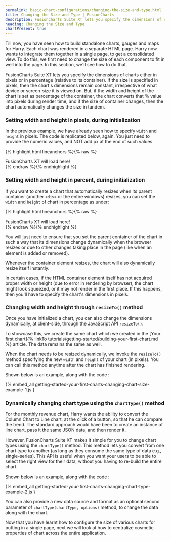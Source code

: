 ```yaml
---
permalink: basic-chart-configurations/changing-the-size-and-type.html
title: Changing the Size and Type | FusionCharts
description: FusionCharts Suite XT lets you specify the dimensions of charts either in pixels or in percentage. You can also create a chart which resizes automatically.
heading: Changing the Size and Type
chartPresent: true
---
```


Till now, you have seen how to build standalone charts, gauges and maps for Harry. Each chart was rendered in a separate HTML page. Harry now wants to integrate them together in a single page, to get a consolidated view. To do this, we first need to change the size of each component to fit in well into the page. In this section, we'll see how to do that.

FusionCharts Suite XT lets you specify the dimensions of charts either in pixels or in percentage (relative to its container). If the size is specified in pixels, then the chart's dimensions remain constant, irrespective of what device or screen-size it is viewed on. But, if the width and height of the chart is set as percentage of the container, the chart converts that % value into pixels during render time, and if the size of container changes, then the chart automatically changes the size in tandem.

### Setting width and height in pixels, during initialization

In the previous example, we have already seen how to specify `width` and `height` in pixels. The code is replicated below, again. You just need to provide the numeric values, and NOT add px at the end of such values.

{% highlight html lineanchors %}{% raw %}
<html>
<head>
<title>My first chart using FusionCharts Suite XT</title>
<script type="text/javascript" src="fusioncharts/js/fusioncharts.js"></script>
<script type="text/javascript" src="fusioncharts/js/themes/fusioncharts.theme.fint.js"></script>
<script type="text/javascript">
 FusionCharts.ready(function(){
        var revenueChart = new FusionCharts({
        "type": "column2d",
        "renderAt": "chartContainer",
        "width": "500",
        "height": "300",
        "dataFormat": "json",
        "dataSource": {
        "chart": {
            "caption": "Monthly revenue for last year",
            "subCaption": "Harry's SuperMart",
            "xAxisName": "Month",
            "yAxisName": "Revenues (In USD)",
            "theme": "fint"
         },
        "data": [
            {
               "label": "Jan",
               "value": "420000"
            },
            {
               "label": "Feb",
               "value": "810000"
            },
            {
               "label": "Mar",
               "value": "720000"
            },
            {
               "label": "Apr",
               "value": "550000"
            },
            {
               "label": "May",
               "value": "910000"
            },
            {
               "label": "Jun",
               "value": "510000"
            },
            {
               "label": "Jul",
               "value": "680000"
            },
            {
               "label": "Aug",
               "value": "620000"
            },
            {
               "label": "Sep",
               "value": "610000"
            },
            {
               "label": "Oct",
               "value": "490000"
            },
            {
               "label": "Nov",
               "value": "900000"
            },
            {
               "label": "Dec",
               "value": "730000"
            }
         ]
      }
    });
    revenueChart.render("chartContainer");
  })

</script>
</head>
<body>
    <div id="chartContainer">FusionCharts XT will load here!</div>
</body>
</html>
{% endraw %}{% endhighlight %}

### Setting width and height in percent, during initialization

If you want to create a chart that automatically resizes when its parent container (another `<div>` or the entire windows) resizes, you can set the `width` and `height` of chart in percentage as under:

{% highlight html lineanchors %}{% raw %}
<html>
<head>
<title>My first chart using FusionCharts Suite XT</title>
<script type="text/javascript" src="fusioncharts/js/fusioncharts.js"></script>
<script type="text/javascript" src="fusioncharts/js/themes/fusioncharts.theme.fint.js"></script>
<script type="text/javascript">
 FusionCharts.ready(function(){
        var revenueChart = new FusionCharts({
        "type": "column2d",
        "renderAt": "chartContainer",
        "width": "100%",
        "height": "100%",
        "dataFormat": "json",
        "dataSource":{
        "chart": {
            "caption": "Monthly revenue for last year",
            "subCaption": "Harry's SuperMart",
            "xAxisName": "Month",
            "yAxisName": "Revenues (In USD)",
            "theme": "fint"
         },
        "data": [
            {
               "label": "Jan",
               "value": "420000"
            },
            {
               "label": "Feb",
               "value": "810000"
            },
            {
               "label": "Mar",
               "value": "720000"
            },
            {
               "label": "Apr",
               "value": "550000"
            },
            {
               "label": "May",
               "value": "910000"
            },
            {
               "label": "Jun",
               "value": "510000"
            },
            {
               "label": "Jul",
               "value": "680000"
            },
            {
               "label": "Aug",
               "value": "620000"
            },
            {
               "label": "Sep",
               "value": "610000"
            },
            {
               "label": "Oct",
               "value": "490000"
            },
            {
               "label": "Nov",
               "value": "900000"
            },
            {
               "label": "Dec",
               "value": "730000"
            }
         ]
      }
    });
    revenueChart.render("chartContainer");
  })

</script>
</head>
<body>
<div id="parentContainer">
    <div id="chartContainer">FusionCharts XT will load here!</div>
</div>
</body>
</html>
{% endraw %}{% endhighlight %}

You will just need to ensure that you set the parent container of the chart in such a way that its dimensions change dynamically when the browser resizes or due to other changes taking place in the page (like when an element is added or removed).


Whenever the container element resizes, the chart will also dynamically resize itself instantly.

<p class ="text-info">In certain cases, if the HTML container element itself has not acquired proper width or height (due to error in rendering by browser), the chart might look squeezed, or it may not render in the first place. If this happens, then you'll have to specify the chart's dimensions in pixels.</p>

### Changing width and height through `resizeTo()` method

Once you have initialized a chart, you can also change the dimensions dynamically, at client-side, through the JavaScript API `resizeTo()`.

To showcase this, we create the same chart which we created in the [Your first chart]{% linkTo tutorials/getting-started/building-your-first-chart.md %} article. The data remains the same as well.

When the chart needs to be resized dynamically, we invoke the `resizeTo()` method specifying the new `width` and `height` of your chart (in pixels). You can call this method anytime after the chart has finished rendering.

Shown below is an example, along with the code :

{% embed_all getting-started-your-first-charts-changing-chart-size-example-1.js }


### Dynamically changing chart type using the `chartType()` method

For the monthly revenue chart, Harry wants the ability to convert the Column Chart to Line chart, at the click of a button, so that he can compare the trend. The standard approach would have been to create an instance of line chart, pass it the same JSON data, and then render it.

However, FusionCharts Suite XT makes it simple for you to change chart types using the `chartType()` method. This method lets you convert  from one chart type to another (as long as they consume the same type of data e.g., single-series). This API is useful when you want your users to be able to select the right view for their data, without you having to re-build the entire chart.

Shown below is an example, along with the code :

{% embed_all getting-started-your-first-charts-changing-chart-type-example-2.js }


You can also provide a new data source and format as an optional second parameter of `chartType(chartType, options)` method, to change the data along with the chart.

Now that you have learnt how to configure the size of various charts for putting in a single page, next we will look at how to centralize cosmetic properties of chart across the entire application.

